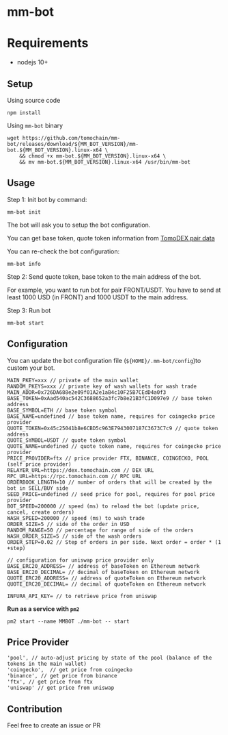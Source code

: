 # mm-bot

# Requirements
- nodejs 10+

## Setup
Using source code
```
npm install
```

Using `mm-bot` binary
```
wget https://github.com/tomochain/mm-bot/releases/download/${MM_BOT_VERSION}/mm-bot.${MM_BOT_VERSION}.linux-x64 \
    && chmod +x mm-bot.${MM_BOT_VERSION}.linux-x64 \
    && mv mm-bot.${MM_BOT_VERSION}.linux-x64 /usr/bin/mm-bot
```

## Usage

Step 1: Init bot by command:

```
mm-bot init
```

The bot will ask you to setup the bot configuration.

You can get base token, quote token information from [TomoDEX pair data](https://dex.tomochain.com/api/pairs)


You can re-check the bot configuration:
```
mm-bot info
```

Step 2: Send quote token, base token to the main address of the bot.

For example, you want to run bot for pair FRONT/USDT. You have to send at least 1000 USD (in FRONT) and 1000 USDT to the main address.


Step 3: Run bot
```
mm-bot start
```


## Configuration
You can update the bot configuration file (`${HOME}/.mm-bot/config`)to custom your bot.
```
MAIN_PKEY=xxx // private of the main wallet
RANDOM_PKEYS=xxx // private key of wash wallets for wash trade
MAIN_ADDR=0x726DA688e2e09f01A2e1aB4c10F25B7CEdD4a0f3
BASE_TOKEN=0xAad540ac542C3688652a3fc7b8e21B3fC1D097e9 // base token address
BASE_SYMBOL=ETH // base token symbol
BASE_NAME=undefined // base token name, requires for coingecko price provider
QUOTE_TOKEN=0x45c25041b8e6CBD5c963E7943007187C3673C7c9 // quote token address
QUOTE_SYMBOL=USDT // quote token symbol
QUOTE_NAME=undefined // quote token name, requires for coingecko price provider
PRICE_PROVIDER=ftx // price provider FTX, BINANCE, COINGECKO, POOL (self price provider)
RELAYER_URL=https://dex.tomochain.com // DEX URL
RPC_URL=https://rpc.tomochain.com // RPC URL
ORDERBOOK_LENGTH=10 // number of orders that will be created by the bot in SELL/BUY side
SEED_PRICE=undefined // seed price for pool, requires for pool price provider
BOT_SPEED=200000 // speed (ms) to reload the bot (update price, cancel, create orders)
WASH_SPEED=200000 // speed (ms) to wash trade
ORDER_SIZE=5 // side of the order in USD
RANDOM_RANGE=50 // percentage for range of side of the orders
WASH_ORDER_SIZE=5 // side of the wash orders
ORDER_STEP=0.02 // Step of orders in per side. Next order = order * (1 +step)

// configuration for uniswap price provider only
BASE_ERC20_ADDRESS= // address of baseToken on Ethereum network
BASE_ERC20_DECIMAL= // decimal of baseToken on Ethereum network
QUOTE_ERC20_ADDRESS= // address of quoteToken on Ethereum network
QUOTE_ERC20_DECIMAL= // decimal of quoteToken on Ethereum network

INFURA_API_KEY= // to retrieve price from uniswap
```

**Run as a service with `pm2`**
```
pm2 start --name MMBOT ./mm-bot -- start
```

## Price Provider
```
'pool', // auto-adjust pricing by state of the pool (balance of the tokens in the main wallet)
'coingecko',  // get price from coingecko
'binance', // get price from binance
'ftx', // get price from ftx
'uniswap' // get price from uniswap

```

## Contribution
Feel free to create an issue or PR
